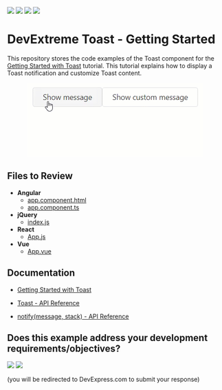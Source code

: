 <!-- default badges list -->
![](https://img.shields.io/endpoint?url=https://codecentral.devexpress.com/api/v1/VersionRange/494047551/21.1.3%2B)
[![](https://img.shields.io/badge/Open_in_DevExpress_Support_Center-FF7200?style=flat-square&logo=DevExpress&logoColor=white)](https://supportcenter.devexpress.com/ticket/details/T1090067)
[![](https://img.shields.io/badge/📖_How_to_use_DevExpress_Examples-e9f6fc?style=flat-square)](https://docs.devexpress.com/GeneralInformation/403183)
[![](https://img.shields.io/badge/💬_Leave_Feedback-feecdd?style=flat-square)](#does-this-example-address-your-development-requirementsobjectives)
<!-- default badges end -->
# DevExtreme Toast - Getting Started

This repository stores the code examples of the Toast component for the [Getting Started with Toast](https://js.devexpress.com/Documentation/Guide/UI_Components/Toast/Getting_Started_with_Toast/) tutorial. This tutorial explains how to display a Toast notification and customize Toast content.

<div align="center"><img src="./toast.gif" /></div>

## Files to Review

- **Angular**
    - [app.component.html](angular/src/app/app.component.html)
    - [app.component.ts](angular/src/app/app.component.ts)
- **jQuery**
    - [index.js](jquery/src/index.js)
- **React**
    - [App.js](react/src/App.js)
- **Vue**
    - [App.vue](vue/src/App.vue)

## Documentation

- [Getting Started with Toast](https://js.devexpress.com/Documentation/Guide/UI_Components/Toast/Getting_Started_with_Toast/)

- [Toast - API Reference](https://js.devexpress.com/Documentation/ApiReference/UI_Components/dxToast/)

- [notify(message, stack) - API Reference](https://js.devexpress.com/Documentation/ApiReference/Common/Utils/ui/#notifymessage_stack)
<!-- feedback -->
## Does this example address your development requirements/objectives?

[<img src="https://www.devexpress.com/support/examples/i/yes-button.svg"/>](https://www.devexpress.com/support/examples/survey.xml?utm_source=github&utm_campaign=getting-started-with-devextreme-toast&~~~was_helpful=yes) [<img src="https://www.devexpress.com/support/examples/i/no-button.svg"/>](https://www.devexpress.com/support/examples/survey.xml?utm_source=github&utm_campaign=getting-started-with-devextreme-toast&~~~was_helpful=no)

(you will be redirected to DevExpress.com to submit your response)
<!-- feedback end -->
